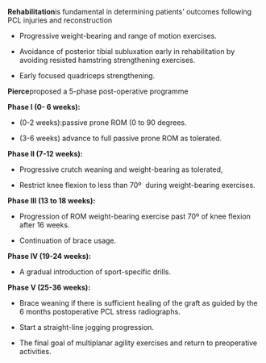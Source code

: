 **Rehabilitation**is fundamental in determining patients' outcomes following PCL injuries and reconstruction

- Progressive weight-bearing and range of motion exercises.

- Avoidance of posterior tibial subluxation early in rehabilitation by avoiding resisted hamstring strengthening exercises.

- Early focused quadriceps strengthening.

**Pierce**proposed a 5-phase post-operative programme

**Phase I (0- 6 weeks):**

- (0-2 weeks):passive prone ROM (0 to 90 degrees.

- (3-6 weeks) advance to full passive prone ROM as tolerated.

**Phase II (7-12 weeks):**

- Progressive crutch weaning and weight-bearing as tolerated,

- Restrict knee flexion to less than 70º  during weight-bearing exercises.

**Phase III (13 to 18 weeks):**

- Progression of ROM weight-bearing exercise past 70º of knee flexion after 16 weeks.

- Continuation of brace usage.

**Phase IV (19-24 weeks):**

- A gradual introduction of sport-specific drills.

**Phase V (25-36 weeks):**

- Brace weaning if there is sufficient healing of the graft as guided by the 6 months postoperative PCL stress radiographs.

- Start a straight-line jogging progression.

- The final goal of multiplanar agility exercises and return to preoperative activities.